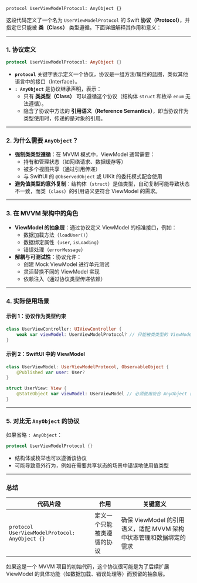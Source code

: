 ```
protocol UserViewModelProtocol: AnyObject {}
```
这段代码定义了一个名为 `UserViewModelProtocol` 的 Swift **协议（Protocol）**，并指定它只能被 **类（Class）** 类型遵循。下面详细解释其作用和意义：

---

### 1. **协议定义**
```swift
protocol UserViewModelProtocol: AnyObject {}
```
- **`protocol`** 关键字表示定义一个协议，协议是一组方法/属性的蓝图，类似其他语言中的接口（Interface）。
- **`: AnyObject`** 是协议继承声明，表示：
  - 只有 **类类型（Class）** 可以遵循这个协议（结构体 `struct` 和枚举 `enum` 无法遵循）。
  - 隐含了协议中方法的 **引用语义（Reference Semantics）**，即当协议作为类型使用时，传递的是对象的引用。

---

### 2. **为什么需要 `AnyObject`？**
- **强制类类型遵循**：在 MVVM 模式中，ViewModel 通常需要：
  - 持有和管理状态（如网络请求、数据缓存等）
  - 被多个视图共享（通过引用传递）
  - 与 SwiftUI 的 `@ObservedObject` 或 UIKit 的委托模式配合使用
- **避免值类型的意外复制**：结构体（`struct`）是值类型，自动复制可能导致状态不一致，而类（`class`）的引用语义更符合 ViewModel 的需求。

---

### 3. **在 MVVM 架构中的角色**
- **ViewModel 的抽象层**：通过协议定义 ViewModel 的标准接口，例如：
  - 数据加载方法（`loadUser()`）
  - 数据绑定属性（`user`, `isLoading`）
  - 错误处理（`errorMessage`）
- **解耦与可测试性**：协议允许：
  - 创建 Mock ViewModel 进行单元测试
  - 灵活替换不同的 ViewModel 实现
  - 依赖注入（通过协议类型传递依赖）

---

### 4. **实际使用场景**
#### 示例 1：协议作为类型约束
```swift
class UserViewController: UIViewController {
    weak var viewModel: UserViewModelProtocol? // 只能被类类型的 ViewModel 赋值
}
```

#### 示例 2：SwiftUI 中的 ViewModel
```swift
class UserViewModel: UserViewModelProtocol, ObservableObject {
    @Published var user: User?
}

struct UserView: View {
    @StateObject var viewModel: UserViewModel // 必须使用符合 AnyObject 的类
}
```

---

### 5. **对比无 `AnyObject` 的协议**
如果省略 `: AnyObject`：
```swift
protocol UserViewModelProtocol {} 
```
- 结构体或枚举也可以遵循该协议
- 可能导致意外行为，例如在需要共享状态的场景中错误地使用值类型

---

### 总结
| 代码片段 | 作用 | 关键意义 |
|---------|------|---------|
| `protocol UserViewModelProtocol: AnyObject {}` | 定义一个只能被类遵循的协议 | 确保 ViewModel 的引用语义，适配 MVVM 架构中状态管理和数据绑定的需求 |

如果这是一个 MVVM 项目的初始代码，这个协议很可能是为了后续扩展 ViewModel 的具体功能（如数据加载、错误处理等）而预留的抽象层。